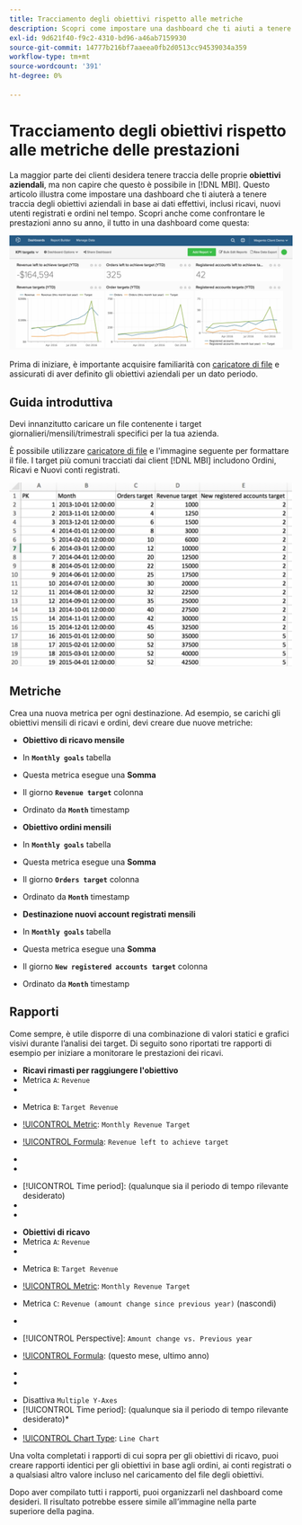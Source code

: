 ```yaml
---
title: Tracciamento degli obiettivi rispetto alle metriche
description: Scopri come impostare una dashboard che ti aiuti a tenere traccia degli obiettivi aziendali in base ai dati effettivi, inclusi ricavi, nuovi utenti registrati e ordini nel tempo.
exl-id: 9d621f40-f9c2-4310-bd96-a46ab7159930
source-git-commit: 14777b216bf7aaeea0fb2d0513cc94539034a359
workflow-type: tm+mt
source-wordcount: '391'
ht-degree: 0%

---
```


# Tracciamento degli obiettivi rispetto alle metriche delle prestazioni

La maggior parte dei clienti desidera tenere traccia delle proprie **obiettivi aziendali**, ma non capire che questo è possibile in [!DNL MBI]. Questo articolo illustra come impostare una dashboard che ti aiuterà a tenere traccia degli obiettivi aziendali in base ai dati effettivi, inclusi ricavi, nuovi utenti registrati e ordini nel tempo. Scopri anche come confrontare le prestazioni anno su anno, il tutto in una dashboard come questa:

![](../../assets/Goals-_dashboard_2.png)

Prima di iniziare, è importante acquisire familiarità con [caricatore di file](../importing-data/connecting-data/using-file-uploader.md) e assicurati di aver definito gli obiettivi aziendali per un dato periodo.

## Guida introduttiva

Devi innanzitutto caricare un file contenente i target giornalieri/mensili/trimestrali specifici per la tua azienda.

È possibile utilizzare [caricatore di file](../importing-data/connecting-data/using-file-uploader.md) e l&#39;immagine seguente per formattare il file. I target più comuni tracciati dai client [!DNL MBI] includono Ordini, Ricavi e Nuovi conti registrati.

![](../../assets/Goals-_Excel.png)

## Metriche

Crea una nuova metrica per ogni destinazione. Ad esempio, se carichi gli obiettivi mensili di ricavi e ordini, devi creare due nuove metriche:

* **Obiettivo di ricavo mensile**
* In **`Monthly goals`** tabella
* Questa metrica esegue una **Somma**
* Il giorno **`Revenue target`** colonna
* Ordinato da **`Month`** timestamp

* **Obiettivo ordini mensili**
* In **`Monthly goals`** tabella
* Questa metrica esegue una **Somma**
* Il giorno **`Orders target`** colonna
* Ordinato da **`Month`** timestamp

* **Destinazione nuovi account registrati mensili**
* In **`Monthly goals`** tabella
* Questa metrica esegue una **Somma**
* Il giorno **`New registered accounts target`** colonna
* Ordinato da **`Month`** timestamp

## Rapporti

Come sempre, è utile disporre di una combinazione di valori statici e grafici visivi durante l’analisi dei target. Di seguito sono riportati tre rapporti di esempio per iniziare a monitorare le prestazioni dei ricavi.

* **Ricavi rimasti per raggiungere l&#39;obiettivo**
* Metrica `A`: `Revenue`
* 

   [!UICONTROL Metric]: `Revenue`

* Metrica `B`: `Target Revenue`
* [!UICONTROL Metric]: `Monthly Revenue Target`

* [!UICONTROL Formula]: `Revenue left to achieve target`
* 
   [!UICONTROL Formula]: `(B-A)`
* 

   [!UICONTROL Format]: `Number`

* [!UICONTROL Time period]: (qualunque sia il periodo di tempo rilevante desiderato)
* 
   [!UICONTROL Interval]: `Month`
* 

   [!UICONTROL Chart Type]: `Scalar`

* **Obiettivi di ricavo**
* Metrica `A`: `Revenue`
* 

   [!UICONTROL Metric]: `Revenue`

* Metrica `B`: `Target Revenue`
* [!UICONTROL Metric]: `Monthly Revenue Target`

* Metrica `C`: `Revenue (amount change since previous year)` (nascondi)
* 
   [!UICONTROL Metric]: `Revenue`
* [!UICONTROL Perspective]: `Amount change vs. Previous year`

* [!UICONTROL Formula]: (questo mese, ultimo anno)
* 
   [!UICONTROL Formula]: `(A-C)`
* 

   [!UICONTROL Format]: `Currency`

* Disattiva `Multiple Y-Axes`
* [!UICONTROL Time period]: (qualunque sia il periodo di tempo rilevante desiderato)*
* 
   [!UICONTROL Interval]: `Month`
* [!UICONTROL Chart Type]: `Line Chart`

Una volta completati i rapporti di cui sopra per gli obiettivi di ricavo, puoi creare rapporti identici per gli obiettivi in base agli ordini, ai conti registrati o a qualsiasi altro valore incluso nel caricamento del file degli obiettivi.

Dopo aver compilato tutti i rapporti, puoi organizzarli nel dashboard come desideri. Il risultato potrebbe essere simile all’immagine nella parte superiore della pagina.
